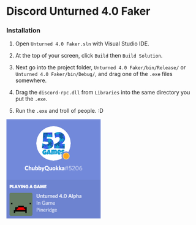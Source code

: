 # Discord Unturned 4.0 Faker

### Installation

1. Open `Unturned 4.0 Faker.sln` with Visual Studio IDE.

2. At the top of your screen, click `Build` then `Build Solution`.

3. Next go into the project folder, `Unturned 4.0 Faker/bin/Release/` or `Unturned 4.0 Faker/bin/Debug/`, and drag one of the `.exe` files somewhere.

4. Drag the `discord-rpc.dll` from `Libraries` into the same directory you put the `.exe`.

5. Run the `.exe` and troll of people. :D

![](https://raw.githubusercontent.com/ChubbyQuokka/Unturned-4.0-Faker/master/img.png)